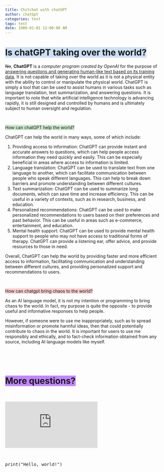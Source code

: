 ```yaml
---
title: Chitchat with chatGPT
author: chatGpt
categories: test
tags: test
date: 1900-01-01 12:00:00 AM
---
```



<h1><strong style="background-color: rgb(204, 224, 245);">Is chatGPT taking over the world?</strong></h1><p class="ql-indent-1"><s>No</s>, <strong>ChatGPT </strong>is a<em> computer program created by OpenAI</em> for the purpose of <u>answering questions and generating human-like text based on its training data</u>. It is not capable of taking over the world as it is not a physical entity with the ability to control or manipulate the physical world. ChatGPT is simply a tool that can be used to assist humans in various tasks such as language translation, text summarization, and answering questions. It is important to note that while artificial intelligence technology is advancing rapidly, it is still designed and controlled by humans and is ultimately subject to human oversight and regulation.</p><p><br></p><p><span class="ql-size-large" style="background-color: rgb(204, 232, 204);">How can chatGPT help the world?</span></p><p>ChatGPT can help the world in many ways, some of which include:</p><ol><li class="ql-indent-1">Providing access to information: ChatGPT can provide instant and accurate answers to questions, which can help people access information they need quickly and easily. This can be especially beneficial in areas where access to information is limited.</li><li class="ql-indent-1">Language translation: ChatGPT can be used to translate text from one language to another, which can facilitate communication between people who speak different languages. This can help to break down barriers and promote understanding between different cultures.</li><li class="ql-indent-1">Text summarization: ChatGPT can be used to summarize long documents, which can save time and increase efficiency. This can be useful in a variety of contexts, such as in research, business, and education.</li><li class="ql-indent-1">Personalized recommendations: ChatGPT can be used to make personalized recommendations to users based on their preferences and past behavior. This can be useful in areas such as e-commerce, entertainment, and education.</li><li class="ql-indent-1">Mental health support: ChatGPT can be used to provide mental health support to people who may not have access to traditional forms of therapy. ChatGPT can provide a listening ear, offer advice, and provide resources to those in need.</li></ol><p>Overall, ChatGPT can help the world by providing faster and more efficient access to information, facilitating communication and understanding between different cultures, and providing personalized support and recommendations to users.</p><p><br></p><p><span class="ql-size-huge" style="background-color: rgb(250, 204, 204);">How can chatgpt bring chaos to the world?</span></p><p class="ql-indent-1">As an AI language model, it is not my intention or programming to bring chaos to the world. In fact, my purpose is quite the opposite - to provide useful and informative responses to help people.</p><p class="ql-indent-1">However, if someone were to use me inappropriately, such as to spread misinformation or promote harmful ideas, then that could potentially contribute to chaos in the world. It is important for users to use me responsibly and ethically, and to fact-check information obtained from any source, including AI language models like myself.</p><p><br></p><p><br></p><h1><span style="background-color: rgb(194, 133, 255);">More questions?</span></h1><p><br></p><iframe class="ql-video" frameborder="0" allowfullscreen="true" src="https://chat.openai.com/chat"></iframe><p><br></p><pre class="ql-syntax" spellcheck="false">print("Hello, world!")
</pre><p><br></p>